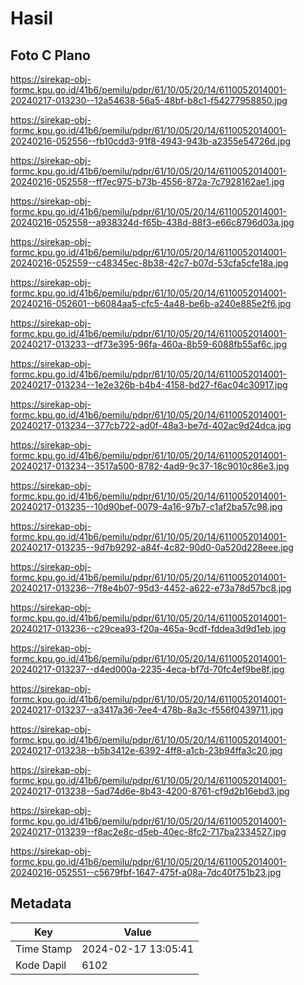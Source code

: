 # Hasil

## Foto C Plano

https://sirekap-obj-formc.kpu.go.id/41b6/pemilu/pdpr/61/10/05/20/14/6110052014001-20240217-013230--12a54638-56a5-48bf-b8c1-f54277958850.jpg

https://sirekap-obj-formc.kpu.go.id/41b6/pemilu/pdpr/61/10/05/20/14/6110052014001-20240216-052556--fb10cdd3-91f8-4943-943b-a2355e54726d.jpg

https://sirekap-obj-formc.kpu.go.id/41b6/pemilu/pdpr/61/10/05/20/14/6110052014001-20240216-052558--ff7ec975-b73b-4556-872a-7c7928162ae1.jpg

https://sirekap-obj-formc.kpu.go.id/41b6/pemilu/pdpr/61/10/05/20/14/6110052014001-20240216-052558--a938324d-f65b-438d-88f3-e66c8796d03a.jpg

https://sirekap-obj-formc.kpu.go.id/41b6/pemilu/pdpr/61/10/05/20/14/6110052014001-20240216-052559--c48345ec-8b38-42c7-b07d-53cfa5cfe18a.jpg

https://sirekap-obj-formc.kpu.go.id/41b6/pemilu/pdpr/61/10/05/20/14/6110052014001-20240216-052601--b6084aa5-cfc5-4a48-be6b-a240e885e2f6.jpg

https://sirekap-obj-formc.kpu.go.id/41b6/pemilu/pdpr/61/10/05/20/14/6110052014001-20240217-013233--df73e395-96fa-460a-8b59-6088fb55af6c.jpg

https://sirekap-obj-formc.kpu.go.id/41b6/pemilu/pdpr/61/10/05/20/14/6110052014001-20240217-013234--1e2e326b-b4b4-4158-bd27-f6ac04c30917.jpg

https://sirekap-obj-formc.kpu.go.id/41b6/pemilu/pdpr/61/10/05/20/14/6110052014001-20240217-013234--377cb722-ad0f-48a3-be7d-402ac9d24dca.jpg

https://sirekap-obj-formc.kpu.go.id/41b6/pemilu/pdpr/61/10/05/20/14/6110052014001-20240217-013234--3517a500-8782-4ad9-9c37-18c9010c86e3.jpg

https://sirekap-obj-formc.kpu.go.id/41b6/pemilu/pdpr/61/10/05/20/14/6110052014001-20240217-013235--10d90bef-0079-4a16-97b7-c1af2ba57c98.jpg

https://sirekap-obj-formc.kpu.go.id/41b6/pemilu/pdpr/61/10/05/20/14/6110052014001-20240217-013235--9d7b9292-a84f-4c82-90d0-0a520d228eee.jpg

https://sirekap-obj-formc.kpu.go.id/41b6/pemilu/pdpr/61/10/05/20/14/6110052014001-20240217-013236--7f8e4b07-95d3-4452-a622-e73a78d57bc8.jpg

https://sirekap-obj-formc.kpu.go.id/41b6/pemilu/pdpr/61/10/05/20/14/6110052014001-20240217-013236--c29cea93-f20a-465a-9cdf-fddea3d9d1eb.jpg

https://sirekap-obj-formc.kpu.go.id/41b6/pemilu/pdpr/61/10/05/20/14/6110052014001-20240217-013237--d4ed000a-2235-4eca-bf7d-70fc4ef9be8f.jpg

https://sirekap-obj-formc.kpu.go.id/41b6/pemilu/pdpr/61/10/05/20/14/6110052014001-20240217-013237--a3417a36-7ee4-478b-8a3c-f556f0439711.jpg

https://sirekap-obj-formc.kpu.go.id/41b6/pemilu/pdpr/61/10/05/20/14/6110052014001-20240217-013238--b5b3412e-6392-4ff8-a1cb-23b94ffa3c20.jpg

https://sirekap-obj-formc.kpu.go.id/41b6/pemilu/pdpr/61/10/05/20/14/6110052014001-20240217-013238--5ad74d6e-8b43-4200-8761-cf9d2b16ebd3.jpg

https://sirekap-obj-formc.kpu.go.id/41b6/pemilu/pdpr/61/10/05/20/14/6110052014001-20240217-013239--f8ac2e8c-d5eb-40ec-8fc2-717ba2334527.jpg

https://sirekap-obj-formc.kpu.go.id/41b6/pemilu/pdpr/61/10/05/20/14/6110052014001-20240216-052551--c5679fbf-1647-475f-a08a-7dc40f751b23.jpg


## Metadata

| Key        | Value               |
| ---------- | ------------------- |
| Time Stamp | 2024-02-17 13:05:41 |
| Kode Dapil | 6102                |



